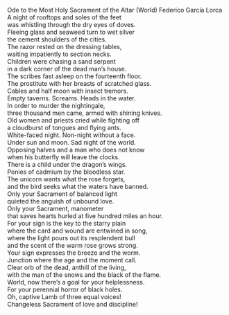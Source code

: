 Ode to the Most Holy Sacrament of the Altar (World)
Federico García Lorca
A night of rooftops and soles of the feet  
was whistling through the dry eyes of doves.  
Fleeing glass and seaweed turn to wet silver  
the cement shoulders of the cities.  
The razor rested on the dressing tables,  
waiting impatiently to section necks.  
Children were chasing a sand serpent  
in a dark corner of the dead man’s house.  
The scribes fast asleep on the fourteenth floor.  
The prostitute with her breasts of scratched glass.  
Cables and half moon with insect tremors.  
Empty taverns. Screams. Heads in the water.  
In order to murder the nightingale,  
three thousand men came, armed with shining knives.  
Old women and priests cried while fighting off  
a cloudburst of tongues and flying ants.  
White-faced night. Non-night without a face.  
Under sun and moon. Sad night of the world.  
Opposing halves and a man who does not know  
when his butterfly will leave the clocks.  
There is a child under the dragon’s wings.  
Ponies of cadmium by the bloodless star.  
The unicorn wants what the rose forgets,  
and the bird seeks what the waters have banned.  
Only your Sacrament of balanced light  
quieted the anguish of unbound love.  
Only your Sacrament, manometer  
that saves hearts hurled at five hundred miles an hour.  
For your sign is the key to the starry plain  
where the card and wound are entwined in song,  
where the light pours out its resplendent bull  
and the scent of the warm rose grows strong.  
Your sign expresses the breeze and the worm.  
Junction where the age and the moment call.  
Clear orb of the dead, anthill of the living,  
with the man of the snows and the black of the flame.  
World, now there’s a goal for your helplessness.  
For your perennial horror of black holes.  
Oh, captive Lamb of three equal voices!  
Changeless Sacrament of love and discipline!  